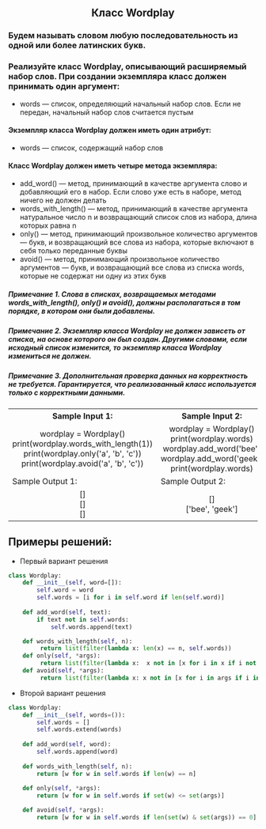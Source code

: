 <h2 style="text-align:center">Класс Wordplay</h2>

### Будем называть словом любую последовательность из одной или более латинских букв.
### Реализуйте класс Wordplay, описывающий расширяемый набор слов. При создании экземпляра класс должен принимать один аргумент:
* words — список, определяющий начальный набор слов. Если не передан, начальный набор слов считается пустым

#### Экземпляр класса Wordplay должен иметь один атрибут:
* words — список, содержащий набор слов
#### Класс Wordplay должен иметь четыре метода экземпляра:
* add_word() — метод, принимающий в качестве аргумента слово и добавляющий его в набор. Если слово уже есть в наборе, метод ничего не должен делать
* words_with_length() — метод, принимающий в качестве аргумента натуральное число n и возвращающий список слов из набора, длина которых равна n
* only() — метод, принимающий произвольное количество аргументов — букв, и возвращающий все слова из набора, которые включают в себя только переданные буквы
* avoid() — метод, принимающий произвольное количество аргументов — букв, и возвращающий все слова из списка words, которые не содержат ни одну из этих букв
##### Примечание 1. Слова в списках, возвращаемых методами words_with_length(), only() и avoid(), должны располагаться в том порядке, в котором они были добавлены.
#####  Примечание 2. Экземпляр класса Wordplay не должен зависеть от списка, на основе которого он был создан. Другими словами, если исходный список изменится, то экземпляр класса Wordplay измениться не должен.
##### Примечание 3. Дополнительная проверка данных на корректность не требуется. Гарантируется, что реализованный класс используется только с корректными данными.

<table align="center">
  <tbody>
    <tr>
      <th>Sample Input 1: </th>
      <th>Sample Input 2: </th>
      <th>Sample Input 3: </th>
      <th>Sample Input 4: </th>
    </tr>
    <tr>
      <td align="center">wordplay = Wordplay()<br>
                          print(wordplay.words_with_length(1))<br>
                          print(wordplay.only('a', 'b', 'c'))<br>
                          print(wordplay.avoid('a', 'b', 'c'))<br></td>
      <td align="center">wordplay = Wordplay()<br>
                          print(wordplay.words)<br>
                          wordplay.add_word('bee')<br>
                          wordplay.add_word('geek')<br>
                          print(wordplay.words)<br></td>
      <td align="center">wordplay = Wordplay(['bee', 'geek', 'cool', 'stepik'])<br>
                          wordplay.add_word('python')<br>
                          print(wordplay.words_with_length(4))<br></td>
      <td align="center">wordplay = Wordplay(['o', 'to', 'otto', 'top', 't'])<br>
                          print(wordplay.only('o', 't'))<br></td>
    </tr>
    <tr>
      <td>Sample Output 1:</td>
      <td>Sample Output 2:</td>
      <td>Sample Output 3:</td>
      <td>Sample Output 4:</td>
      </tr>
    <tr>
      <td align="center">
      []<br>
      []<br>
      []<br>
      </td>
      <td align="center">
                       []<br>
                       ['bee', 'geek']<br>
      </td>
      <td align="center">
                       ['geek', 'cool']<br>
      </td>
      <td align="center">
                       ['o', 'to', 'otto', 't']<br>
      </td>
    </tr>
  </tbody>
</table>



## Примеры решений:
* Первый вариант решения
```python
class Wordplay:
    def __init__(self, word=[]):
        self.word = word
        self.words = [i for i in self.word if len(self.word)]
   
    def add_word(self, text):
        if text not in self.words:
            self.words.append(text)

    def words_with_length(self, n):
         return list(filter(lambda x: len(x) == n, self.words))
    def only(self, *args):
         return list(filter(lambda x:  x not in [x for i in x if i not in args], self.words))
    def avoid(self, *args):
         return list(filter(lambda x: x not in [x for i in args if i in x], self.words))
```
* Второй вариант решения
```python
class Wordplay:
    def __init__(self, words=()):
        self.words = []
        self.words.extend(words)
        
    def add_word(self, word):
        self.words.append(word)
        
    def words_with_length(self, n):
        return [w for w in self.words if len(w) == n]
    
    def only(self, *args):
        return [w for w in self.words if set(w) <= set(args)]

    def avoid(self, *args):
        return [w for w in self.words if len(set(w) & set(args)) == 0]
```


